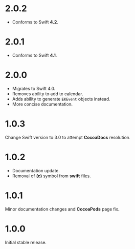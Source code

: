 # 2.0.2
* Conforms to Swift **4.2**.

# 2.0.1
* Conforms to Swift **4.1**.

# 2.0.0
* Migrates to Swift 4.0.
* Removes ability to add to calendar.
* Adds ability to generate `EKEvent` objects instead.
* More concise documentation.

# 1.0.3
Change Swift version to 3.0 to attempt **CocoaDocs** resolution.

# 1.0.2
* Documentation update.
* Removal of **(c)** symbol from **swift** files.

# 1.0.1
Minor documentation changes and **CocoaPods** page fix.

# 1.0.0
Initial stable release.

